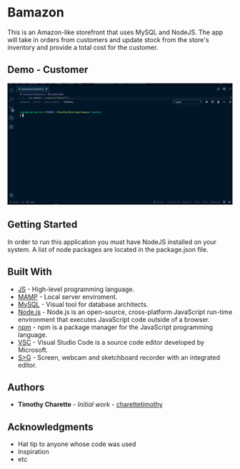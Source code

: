 # Bamazon

This is an Amazon-like storefront that uses MySQL and NodeJS. The app will take in orders from customers and update stock from the store's inventory and provide a total cost for the customer.

## Demo - Customer

![bamazon](./bamazon.gif)

## Getting Started

In order to run this application you must have NodeJS installed on your system. A list of node packages are located in the package.json file.

## Built With

* [JS](https://developer.mozilla.org/en-US/docs/Web/JavaScript) - High-level programming language.
* [MAMP](https://www.mamp.info/en/) - Local server enviroment.
* [MySQL](https://www.mysql.com/products/workbench/) - Visual tool for database architects.
* [Node.js](https://nodejs.org/en/) - Node.js is an open-source, cross-platform JavaScript run-time environment that executes JavaScript code outside of a browser.
* [npm](https://www.npmjs.com/) - npm is a package manager for the JavaScript programming language.
* [VSC](https://code.visualstudio.com/) - Visual Studio Code is a source code editor developed by Microsoft.
* [S>G](https://www.screentogif.com/) - Screen, webcam and sketchboard recorder with an integrated editor.

## Authors

* **Timothy Charette** - *Initial work* - [charettetimothy](https://github.com/charettetimothy)

## Acknowledgments

* Hat tip to anyone whose code was used
* Inspiration
* etc